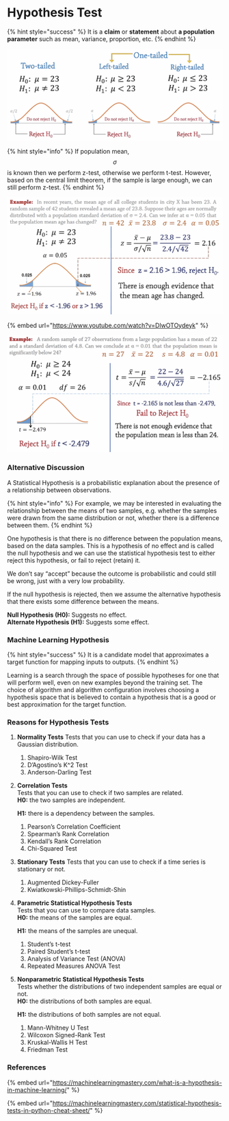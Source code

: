 # Hypothesis Test

{% hint style="success" %}
It is a **claim** or **statement** about **a population parameter** such as mean, variance, proportion, etc.
{% endhint %}

![](../.gitbook/assets/screen-shot-2020-12-23-at-3.43.50-pm.png)

{% hint style="info" %}
If population mean, $$\sigma$$ is known then we perform z-test, otherwise we perform t-test. However, based on the central limit theorem, if the sample is large enough, we can still perform z-test.
{% endhint %}

![](../.gitbook/assets/screen-shot-2020-12-23-at-3.48.58-pm.png)

{% embed url="https://www.youtube.com/watch?v=DlwOTOydeyk" %}

![](../.gitbook/assets/screen-shot-2020-12-23-at-3.52.05-pm.png)

### Alternative Discussion

A Statistical Hypothesis is a probabilistic explanation about the presence of a relationship between observations.

{% hint style="info" %}
For example, we may be interested in evaluating the relationship between the means of two samples, e.g. whether the samples were drawn from the same distribution or not, whether there is a difference between them. 
{% endhint %}

One hypothesis is that there is no difference between the population means, based on the data samples. This is a hypothesis of no effect and is called the null hypothesis and we can use the statistical hypothesis test to either reject this hypothesis, or fail to reject \(retain\) it. 

We don’t say “accept” because the outcome is probabilistic and could still be wrong, just with a very low probability. 

If the null hypothesis is rejected, then we assume the alternative hypothesis that there exists some difference between the means. 

**Null Hypothesis \(H0\):** Suggests no effect.   
**Alternate Hypothesis \(H1\):** Suggests some effect.

### Machine Learning Hypothesis

{% hint style="success" %}
It is a candidate model that approximates a target function for mapping inputs to outputs.
{% endhint %}

Learning is a search through the space of possible hypotheses for one that will perform well, even on new examples beyond the training set. The choice of algorithm and algorithm configuration involves choosing a hypothesis space that is believed to contain a hypothesis that is a good or best approximation for the target function.

### Reasons for Hypothesis Tests

1. **Normality Tests** Tests that you can use to check if your data has a Gaussian distribution.
   1. Shapiro-Wilk Test
   2. D’Agostino’s K^2 Test
   3. Anderson-Darling Test 
2. **Correlation Tests**  
   Tests that you can use to check if two samples are related.  
   **H0:** the two samples are independent.

   **H1:** there is a dependency between the samples.

   1. Pearson’s Correlation Coefficient
   2. Spearman’s Rank Correlation
   3. Kendall’s Rank Correlation
   4. Chi-Squared Test 

3. **Stationary Tests** Tests that you can use to check if a time series is stationary or not.
   1. Augmented Dickey-Fuller
   2. Kwiatkowski-Phillips-Schmidt-Shin 
4. **Parametric Statistical Hypothesis Tests**  
   Tests that you can use to compare data samples.  
   **H0:** the means of the samples are equal.

   **H1:** the means of the samples are unequal.

   1. Student’s t-test
   2. Paired Student’s t-test
   3. Analysis of Variance Test \(ANOVA\)
   4. Repeated Measures ANOVA Test 

5. **Nonparametric Statistical Hypothesis Tests**  
   Tests whether the distributions of two independent samples are equal or not.  
   **H0:** the distributions of both samples are equal.

   **H1:** the distributions of both samples are not equal.

   1. Mann-Whitney U Test
   2. Wilcoxon Signed-Rank Test
   3. Kruskal-Wallis H Test
   4. Friedman Test



### References

{% embed url="https://machinelearningmastery.com/what-is-a-hypothesis-in-machine-learning/" %}

{% embed url="https://machinelearningmastery.com/statistical-hypothesis-tests-in-python-cheat-sheet/" %}



